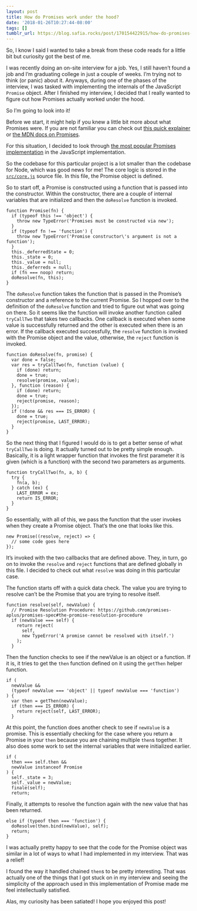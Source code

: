 ```yaml
---
layout: post
title: How do Promises work under the hood?
date: '2018-01-26T10:27:44-08:00'
tags: []
tumblr_url: https://blog.safia.rocks/post/170154422915/how-do-promises-work-under-the-hood
---
```

So, I know I said I wanted to take a break from these code reads for a little bit but curiosity got the best of me.

I was recently doing an on-site interview for a job. Yes, I still haven’t found a job and I’m graduating college in just a couple of weeks. I’m trying not to think (or panic) about it. Anyways, during one of the phases of the interview, I was tasked with implementing the internals of the JavaScript `Promise` object. After I finished my interview, I decided that I really wanted to figure out how Promises actually worked under the hood.

So I’m going to look into it!

Before we start, it might help if you knew a little bit more about what Promises were. If you are not familiar you can check out [this quick explainer](https://www.promisejs.org) or [the MDN docs on Promises](https://developer.mozilla.org/en-US/docs/Web/JavaScript/Reference/Global_Objects/Promise).

For this situation, I decided to look through [the most popular Promises implementation](https://github.com/then/promise) in the JavaScript implementation.

So the codebase for this particular project is a lot smaller than the codebase for Node, which was good news for me! The core logic is stored in the [`src/core.js`](https://github.com/then/promise/blob/bbf5c443af8fbf1992dc669c8f0868fba6dbd428/src/core.js) source file. In this file, the Promise object is defined.

So to start off, a Promise is constructed using a function that is passed into the constructor. Within the constructor, there are a couple of internal variables that are initialized and then the `doResolve` function is invoked.

    function Promise(fn) {
      if (typeof this !== 'object') {
        throw new TypeError('Promises must be constructed via new');
      }
      if (typeof fn !== 'function') {
        throw new TypeError('Promise constructor\'s argument is not a function');
      }
      this._deferredState = 0;
      this._state = 0;
      this._value = null;
      this._deferreds = null;
      if (fn === noop) return;
      doResolve(fn, this);
    }

The `doResolve` function takes the function that is passed in the Promise’s constructor and a reference to the current Promise. So I hopped over to the definition of the `doResolve` function and tried to figure out what was going on there. So it seems like the function will invoke another function called `tryCallTwo` that takes two callbacks. One callback is executed when some value is successfully returned and the other is executed when there is an error. If the callback executed successfully, the `resolve` function is invoked with the Promise object and the value, otherwise, the `reject` function is invoked.

    function doResolve(fn, promise) {
      var done = false;
      var res = tryCallTwo(fn, function (value) {
        if (done) return;
        done = true;
        resolve(promise, value);
      }, function (reason) {
        if (done) return;
        done = true;
        reject(promise, reason);
      });
      if (!done && res === IS_ERROR) {
        done = true;
        reject(promise, LAST_ERROR);
      }
    }

So the next thing that I figured I would do is to get a better sense of what `tryCallTwo` is doing. It actually turned out to be pretty simple enough. Basically, it is a light wrapper function that invokes the first parameter it is given (which is a function) with the second two parameters as arguments.

    function tryCallTwo(fn, a, b) {
      try {
        fn(a, b);
      } catch (ex) {
        LAST_ERROR = ex;
        return IS_ERROR;
      }
    }

So essentially, with all of this, we pass the function that the user invokes when they create a Promise object. That’s the one that looks like this.

    new Promise((resolve, reject) => {
      // some code goes here
    });

It’s invoked with the two callbacks that are defined above. They, in turn, go on to invoke the `resolve` and `reject` functions that are defined globally in this file. I decided to check out what `resolve` was doing in this particular case.

The function starts off with a quick data check. The value you are trying to resolve can’t be the Promise that you are trying to resolve itself.

    function resolve(self, newValue) {
      // Promise Resolution Procedure: https://github.com/promises-aplus/promises-spec#the-promise-resolution-procedure
      if (newValue === self) {
        return reject(
          self,
          new TypeError('A promise cannot be resolved with itself.')
        );
      }

Then the function checks to see if the newValue is an object or a function. If it is, it tries to get the `then` function defined on it using the `getThen` helper function.

    if (
      newValue &&
      (typeof newValue === 'object' || typeof newValue === 'function')
    ) {
      var then = getThen(newValue);
      if (then === IS_ERROR) {
        return reject(self, LAST_ERROR);
      }

At this point, the function does another check to see if `newValue` is a promise. This is essentially checking for the case where you return a Promise in your `then` because you are chaining multiple `then`s together. It also does some work to set the internal variables that were initialized earlier.

    if (
      then === self.then &&
      newValue instanceof Promise
    ) {
      self._state = 3;
      self._value = newValue;
      finale(self);
      return;

Finally, it attempts to resolve the function again with the new value that has been returned.

    else if (typeof then === 'function') {
      doResolve(then.bind(newValue), self);
      return;
    }

I was actually pretty happy to see that the code for the Promise object was similar in a lot of ways to what I had implemented in my interview. That was a relief!

I found the way it handled chained `then`s to be pretty interesting. That was actually one of the things that I got stuck on in my interview and seeing the simplicity of the approach used in this implementation of Promise made me feel intellectually satisfied.

Alas, my curiosity has been satiated! I hope you enjoyed this post!

